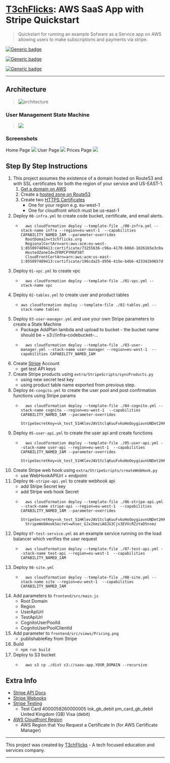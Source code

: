 # [T3chFlicks](https://t3chflicks.org): AWS SaaS App with Stripe Quickstart
> Quickstart for running an example Sofware as a Service app on AWS allowing users to make subscriptions and payments via stripe.

[![Generic badge](https://img.shields.io/badge/Blog_Post-Github-orange.svg)](./blog_post.md)

[![Generic badge](https://img.shields.io/badge/Blog_Post-Medium-blue.svg)](https://t3chflicks.medium.com/pay-me-quickstart-for-creating-a-saas-pt-2-stripe-payments-44bc4bb8388e)

[![Generic badge](https://img.shields.io/badge/Live-Demo-red.svg)](https://saas-app.t3chflicks.org)


---

## Architecture 
> ![architecture](./extra/images/architecture.png)

### User Management State Machine
> ![](./extra/images/stepfunctions_graph.png)

### Screenshots
Home Page
![](./extra/images/home_page.png)
User Page
![](./extra/images/user_page.png)
Prices Page
![](./extra/images/prices_page.png)

## Step By Step Instructions
1. This project assumes the existence of a domain hosted on Route53 and with SSL certificates for both the region of your service and US-EAST-1.
    1. [Get a domain on AWS](https://aws.amazon.com/getting-started/hands-on/get-a-domain/) 
    1. Create a [hosted zone on Route53](https://docs.aws.amazon.com/Route53/latest/DeveloperGuide/CreatingHostedZone.html)
    1. Create two [HTTPS Certificates](https://aws.amazon.com/certificate-manager/)
        * One for your region e.g. eu-west-1
        * One for cloudfront which must be us-east-1
1. Deploy `00-infra.yml` to create code bucket, certificate, and email alerts.
    * ```
        aws cloudformation deploy --template-file ./00-infra.yml --stack-name infra --region=eu-west-1  --capabilities CAPABILITY_NAMED_IAM --parameter-overrides 
        RootDomain=t3chflicks.org 
        RegionalCertArn=arn:aws:acm:eu-west-1:855097409413:certificate/73255636-c96a-4170-b86d-10261b5e3c0a 
        HostedZoneId=ZFRPCPYMXP38T 
        CloudFrontCertArn=arn:aws:acm:us-east-1:855097409413:certificate/196cda25-d956-415e-b4b6-423342b9657d
        ```
1. Deploy `01-vpc.yml` to create vpc
    * ```
        aws cloudformation deploy --template-file ./01-vpc.yml --stack-name vpc
      ```
1. Deploy `02-tables.yml` to create user and product tables
    *   ```
        aws cloudformation deploy --template-file ./02-tables.yml --stack-name tables
        ```
1. Deploy `03-user-manager.yml` and  use your own Stripe parameters to create a State Machine
    * Package AddPlan lambda and upload to bucket - the bucket name should be ~ s3://infra-codebucket-...
    * ```
        aws cloudformation deploy --template-file ./03-user-manager.yml --stack-name user-manager --region=eu-west-1  --capabilities CAPABILITY_NAMED_IAM
      ```
1. Create [Stripe](https://stripe.com) Account
    * get test API keys
1. Create Stripe products using `extra/StripeScripts/syncProducts.py`
    * using new secret test key
    * using product table name exported from previous step.
1. Deploy `04-congito.yml` to create the user pool and post confirmation functions using Stripe params
    * ```
        aws cloudformation deploy --template-file ./04-cognito.yml --stack-name cognito --region=eu-west-1  --capabilities CAPABILITY_NAMED_IAM --parameter-overrides 
        StripeSecretKey=sk_test_51HKlevJAV1tclqKuuFvkoHoOoygiavnUNDet2HXnyXd2bsNVCzvxkW2bNAA8HivobXs5idcpa5VCzK0b90wub2h100rsOtHlun
      ```
1. Deploy `05-user-api.yml` to create the user api and create functions 
    * ```
        aws cloudformation deploy --template-file ./05-user-api.yml --stack-name user-api --region=eu-west-1  --capabilities CAPABILITY_NAMED_IAM --parameter-overrides 
        StripeSecretKey=sk_test_51HKlevJAV1tclqKuuFvkoHoOoygiavnUNDet2HXnyXd2bsNVCzvxkW2bNAA8HivobXs5idcpa5VCzK0b90wub2h100rsOtHlun
      ```
1. Create Stripe web hook using `extra/StripeScripts/createWebHook.py`
    * use WebHookAPIUrl + endpoint 
1. Deploy `06-stripe-api.yml` to create webhook api 
    * add Stripe Secret key 
    * add Stripe web hook Secret
    * ```
        aws cloudformation deploy --template-file ./06-stripe-api.yml --stack-name stripe-api --region=eu-west-1  --capabilities CAPABILITY_NAMED_IAM --parameter-overrides 
        StripeSecretKey=sk_test_51HKlevJAV1tclqKuuFvkoHoOoygiavnUNDet2HXnyXd2bsNVCzvxkW2bNAA8HivobXs5idcpa5VCzK0b90wub2h100rsOtHlun  
        StripeWebHookSecret=whsec_GJx2kmziA8JG3Cjs3EVVcRZzYaD5nsmz
      ```
1. Deploy `07-test-service.yml` as an example service running on the load balancer which verifies the user request
    * ```
        aws cloudformation deploy --template-file ./07-test-api.yml --stack-name test-api --region=eu-west-1  --capabilities CAPABILITY_NAMED_IAM
      ```
1. Deploy `08-site.yml` 
    * ```
        aws cloudformation deploy --template-file ./08-site.yml --stack-name site --region=eu-west-1  --capabilities CAPABILITY_NAMED_IAM      
      ```
1. Add parameters to `frontend/src/main.js`
    * Root Domain
    * Region
    * UserApiUrl
    * TestApiUrl
    * CognitoUserPoolId
    * CognitoUserPoolClientId
1. Add parameter to `frontend/src/views/Pricing.png`
    * publishableKey from Stripe
1. Build
    * `npm run build`
1. Deploy to S3 bucket
    * ```
        aws s3 cp ./dist s3://saas-app.YOUR_DOMAIN --recursive
      ```

## Extra Info 
* [Stripe API Docs](https://stripe.com/docs/api)
* [Stripe Webooks](https://stripe.com/docs/webhooks/build)
* [Stripe Testing](https://stripe.com/docs/testing)
    * Test Card 4000058260000005	tok_gb_debit	pm_card_gb_debit	United Kingdom (GB)	Visa (debit)
* [AWS Cloudfront Region](https://docs.aws.amazon.com/AmazonCloudFront/latest/DeveloperGuide/cnames-and-https-requirements.html)
    * AWS Region that You Request a Certificate In (for AWS Certificate Manager)

---

This project was created by [T3chFlicks](https://t3chflicks.org) - A tech focused education and services company.

---

